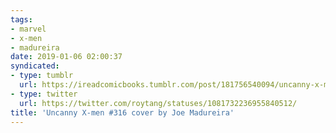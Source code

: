 ```yaml
---
tags:
- marvel
- x-men
- madureira
date: 2019-01-06 02:00:37
syndicated:
- type: tumblr
  url: https://ireadcomicbooks.tumblr.com/post/181756540094/uncanny-x-men-316-cover-by-joe-madureira
- type: twitter
  url: https://twitter.com/roytang/statuses/1081732236955840512/
title: 'Uncanny X-men #316 cover by Joe Madureira'
---
```


